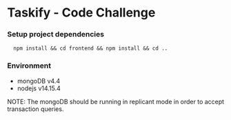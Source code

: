 # Taskify - Code Challenge

### Setup project dependencies
```
  npm install && cd frontend && npm install && cd ..
```

### Environment
* mongoDB v4.4
* nodejs v14.15.4

NOTE:
The mongoDB should be running in replicant mode in order to accept transaction queries.
